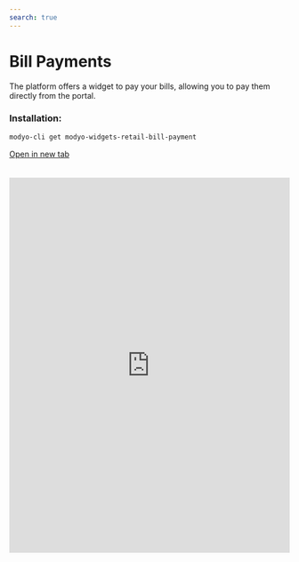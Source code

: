 ```yaml
---
search: true
---
```


# Bill Payments

The platform offers a widget to pay your bills, allowing you to pay them directly from the portal.

### Installation:

```bash
modyo-cli get modyo-widgets-retail-bill-payment
```

[Open in new tab](https://widgets.modyo.com/retail/bill-payment)

<iframe id="widgetFrame" src="https://widgets.modyo.com/retail/bill-payment" width="100%" frameborder="0" style="min-height:675px;overflow:auto;margin-top:20px;"/>

To add and pay your bills, the default options available are:

| Feature           | Description                                           |
|:------------------------|:------------------------------------------------------|
| My Accounts             | View all paid and pending accounts for the user. When you select an account, you can view the dates, amounts, and IDs of the operation. From here you can **Edit** and **Delete** accounts. If you do not have an outstanding balance, the button to pay will be disabled, otherwise the button will be lit with the amount to be paid.                                                                            |
| New Account            | Add a new account by selecting from a list of predefined categories. Companies of that type will be charged depending on the type selected. Select the company, fill in your customer agreement number and the alias of how it will appear in **My Accounts**. The categories that the widget offers are: <ul> <li> Water </li> <li> Transportation </li> <li> Highways </li> <li> Education </li> <li> Contributions </li> <li> Electricity </li><li> Gas </li>  <li>Real-estate </li> <li> Institute </li> <li> Insurance </li> </ul> <br> If you activate **Schedule this transfer?**, you can add **Start Date**, **Pay from**, **End Date**, and **Maximum Amount**.  |
| Pay Bill            | From **My Accounts** select the accounts you want to pay. In **Added Amounts** you can see the breakdown of the total. At checkout, your ballot will be displayed with account information and transaction amounts.                        |


<script>

  export default {
    mounted() {

      function setIframeHeightCO(id, ht) {
          var ifrm = document.getElementById(id);
          if(ifrm) {
            ifrm.style.height = ht + 4 + "px";
          }
      }
      // iframed document sends its height using postMessage
      function handleDocHeightMsg(e) {
          // check origin
          if ( e.origin === 'https://widgets.modyo.com' ) {
              // parse data
              var data = JSON.parse( e.data );

              console.log('data:', data)
              // check data object
              if ( data['docHeight'] ) {
                  setIframeHeightCO( 'widgetFrame', data['docHeight'] );
              } else {
                  setIframeHeightCO( 'widgetFrame', 700 );
              }
          }
      }

      // assign message handler
      if ( window.addEventListener ) {
          window.addEventListener('message', handleDocHeightMsg, false);
      }
    }
  }

</script>

